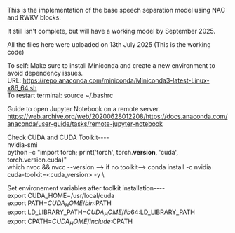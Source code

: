 This is the implementation of the base speech separation model using NAC and RWKV blocks.

It still isn't complete, but will have a working model by September 2025.

All the files here were uploaded on 13th July 2025 (This is the working code)

To self:
Make sure to install Miniconda and create a new environment to avoid dependency issues.  \
URL: https://repo.anaconda.com/miniconda/Miniconda3-latest-Linux-x86_64.sh  \
To restart terminal: source ~/.bashrc

Guide to open Jupyter Notebook on a remote server.
https://web.archive.org/web/20200628012208/https://docs.anaconda.com/anaconda/user-guide/tasks/remote-jupyter-notebook

Check CUDA and CUDA Toolkit----  \
nvidia-smi  \
python -c "import torch; print('torch', torch.__version__, 'cuda', torch.version.cuda)"  \
which nvcc && nvcc --version  --> if no toolkit--> conda install -c nvidia cuda-toolkit=<cuda_version> -y  \

Set environement variables after toolkit installation----  \
export CUDA_HOME=/usr/local/cuda  \
export PATH=$CUDA_HOME/bin:$PATH  \
export LD_LIBRARY_PATH=$CUDA_HOME/lib64:$LD_LIBRARY_PATH  \
export CPATH=$CUDA_HOME/include:$CPATH

